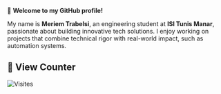 💙  **Welcome to my GitHub profile!**

My name is **Meriem Trabelsi**, an engineering student at **ISI Tunis Manar**, passionate about building innovative tech solutions. I enjoy working on projects that combine technical rigor with real-world impact, such as automation systems.


## 👀  View Counter
![Visites](https://visitor-badge.laobi.icu/badge?page_id=mariem-trabelsi.mariem-trabelsi)

